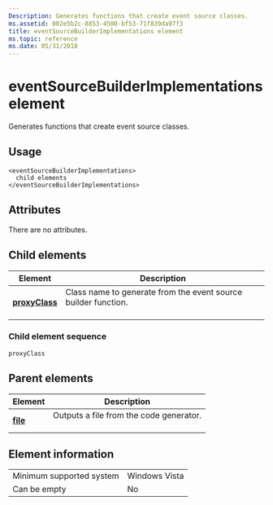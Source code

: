 ```yaml
---
Description: Generates functions that create event source classes.
ms.assetid: 002e5b2c-8853-4500-bf53-71f839da97f3
title: eventSourceBuilderImplementations element
ms.topic: reference
ms.date: 05/31/2018
---
```


# eventSourceBuilderImplementations element

Generates functions that create event source classes.

## Usage

``` syntax
<eventSourceBuilderImplementations>
  child elements
</eventSourceBuilderImplementations>
```

## Attributes

There are no attributes.

## Child elements



| Element                                     | Description                                                                           |
|---------------------------------------------|---------------------------------------------------------------------------------------|
| [**proxyClass**](proxyclass.md)<br/> | Class name to generate from the event source builder function.<br/> <br/> |



### Child element sequence

``` syntax
proxyClass
```

## Parent elements



| Element                         | Description                                                    |
|---------------------------------|----------------------------------------------------------------|
| [**file**](file.md)<br/> | Outputs a file from the code generator.<br/> <br/> |



## Element information



|                                     |               |
|-------------------------------------|---------------|
| Minimum supported system<br/> | Windows Vista |
| Can be empty                        | No            |



 

 




